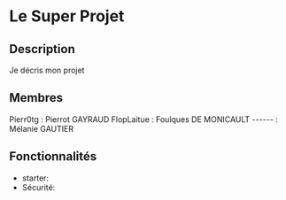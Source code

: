 # Le Super Projet

## Description

Je décris mon projet

## Membres

Pierr0tg : Pierrot GAYRAUD
FlopLaitue : Foulques DE MONICAULT
------ : Mélanie GAUTIER

## Fonctionnalités

- starter:
- Sécurité:
